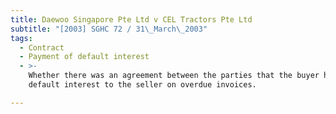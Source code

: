 ```yaml
---
title: Daewoo Singapore Pte Ltd v CEL Tractors Pte Ltd
subtitle: "[2003] SGHC 72 / 31\_March\_2003"
tags:
  - Contract
  - Payment of default interest
  - >-
    Whether there was an agreement between the parties that the buyer has to pay
    default interest to the seller on overdue invoices.

---
```


